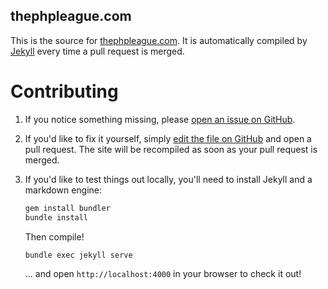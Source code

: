 thephpleague.com
----------------

This is the source for [thephpleague.com]. It is automatically compiled by
[Jekyll] every time a pull request is merged.

 [thephpleague.com]: http://thephpleague.com
 [Jekyll]: https://github.com/jekyll/jekyll


Contributing
============

 1. If you notice something missing, please [open an issue on GitHub][issue].

 2. If you'd like to fix it yourself, simply [edit the file on GitHub][edit] and
    open a pull request. The site will be recompiled as soon as your pull
    request is merged.

 3. If you'd like to test things out locally, you'll need to install Jekyll and
    a markdown engine:

    ```bash
    gem install bundler
    bundle install
    ```

    Then compile!

    ```bash
    bundle exec jekyll serve
    ```

    ... and open `http://localhost:4000` in your browser to check it out!

 [issue]: https://github.com/thephpleague/thephpleague.github.io/issues
 [edit]:  https://github.com/blog/905-edit-like-an-ace
